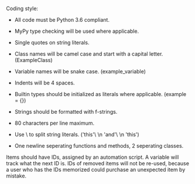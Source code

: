 Coding style:

 - All code must be Python 3.6 compliant.

 - MyPy type checking will be used where applicable.

 - Single quotes on string literals.
 - Class names will be camel case and start with a capital letter. (ExampleClass)
 - Variable names will be snake case. (example_variable)
 - Indents will be 4 spaces.
 - Builtin types should be initialized as literals where applicable. (example = {})
 - Strings should be formatted with f-strings.
 - 80 characters per line maximum.
 - Use \ to split string literals. ('this'\ \n 'and'\ \n 'this')
 - One newline seperating functions and methods, 2 seperating classes.


Items should have IDs, assigned by an automation script. A variable will track what the next ID is. IDs of removed items will not be re-used, because a user who has the IDs memorized could purchase an unexpected item by mistake.
